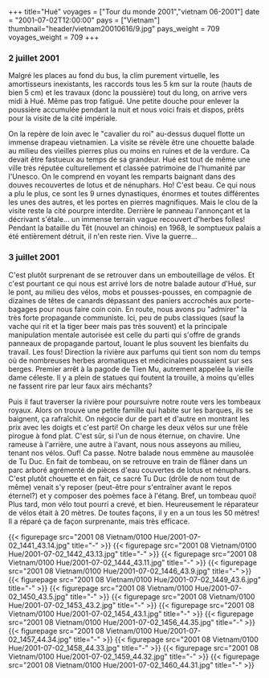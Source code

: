+++
title="Hué"
voyages = ["Tour du monde 2001","vietnam 06-2001"]
date = "2001-07-02T12:00:00"
pays = ["Vietnam"]
thumbnail="header/vietnam20010616/9.jpg"
pays_weight = 709
voyages_weight = 709
+++
###  2 juillet 2001

Malgré les places au fond du bus, la clim purement virtuelle, les amortisseurs 
inexistants, les raccords tous les 5 km sur la route (hauts de bien 5 cm) et 
les travaux (donc la poussière) tout du long, on arrive vers midi à Hué. M&ecirc;me 
pas trop fatigué. Une petite douche pour enlever la poussière accumulée pendant 
la nuit et nous voici frais et dispos, prêts pour la visite de la cité impériale.

On la repère de loin avec le "cavalier du roi" au-dessus duquel flotte un immense 
drapeau vietnamien. La visite se révèle être une chouette balade au milieu des 
vieilles pierres plus ou moins en ruines et de la verdure. Ca devait être fastueux 
au temps de sa grandeur. Hué est tout de même une ville très réputée culturellement 
et classée patrimoine de l'humanité par l'Unesco. On le comprend en voyant les 
remparts baignant dans des douves recouvertes de lotus et de nénuphars. Ho! 
C'est beau. Ce qui nous a plu le plus, ce sont les 9 urnes dynastiques, énormes 
et toutes différentes les unes des autres, et les portes en pierres magnifiques. 
Mais le clou de la visite reste la cité pourpre interdite. Derrière le panneau 
l'annonçant et la décrivant s'étale... un immense terrain vague recouvert d'herbes 
folles! Pendant la bataille du Têt (nouvel an chinois) en 1968, le somptueux 
palais a été entièrement détruit, il n'en reste rien. Vive la guerre...

### 3 juillet 2001

C'est plutôt surprenant de se retrouver dans un embouteillage de vélos. Et 
c'est pourtant ce qui nous est arrivé lors de notre balade autour d'Hué, sur 
le pont, au milieu des vélos, mobs et pousses-pousses, en compagnie de dizaines 
de têtes de canards dépassant des paniers accrochés aux porte-bagages pour nous 
faire coin coin. En route, nous avons pu "admirer" la très forte propagande 
communiste. Ici, peu de pubs classiques (sauf la vache qui rit et la tiger beer 
mais pas très souvent) et la principale manipulation mentale autorisée est celle 
du parti qui s'offre de grands panneaux de propagande partout, louant le plus 
souvent les bienfaits du travail. Les fous! Direction la rivière aux parfums 
qui tient son nom du temps où de nombreuses herbes aromatiques et médicinales 
poussaient sur ses berges. Premier arrêt à la pagode de Tien Mu, autrement appelée 
la vieille dame céleste. Il y a plein de statues qui foutent la trouille, à 
moins qu'elles ne fassent rire par leur faux airs méchants?

Puis il faut traverser la rivière pour poursuivre notre route vers les tombeaux 
royaux. Alors on trouve une petite famille qui habite sur les barques, ils se 
baignent, ça rafraîchit. On négocie dur de part et d'autre en montrant les prix 
avec les doigts et c'est parti! On charge les deux vélos sur une frêle pirogue 
à fond plat. C'est sûr, si l'un de nous éternue, on chavire. Une rameuse à l'arrière, 
une autre à l'avant, nous nous asseyons au milieu, tenant nos vélos. Ouf! Ca 
passe. Notre balade nous emmène au mausolée de Tu Duc. En fait de tombeau, on 
se retrouve en train de flâner dans un parc arboré agrémenté de pièces d'eau 
couvertes de lotus et nénuphars. C'est plutôt chouette et en fait, ce sacré 
Tu Duc (drôle de nom tout de même) venait s'y reposer (peut-être pour s'entraîner 
avant le repos éternel?) et y composer des poèmes face à l'étang. Bref, un tombeau 
quoi! Plus tard, mon vélo tout pourri a crevé, et bien. Heureusement le réparateur 
de vélos était à 20 mètres. De toutes façons, il y en a un tous les 50 mètres! 
Il a réparé ça de façon surprenante, mais très efficace. 


<div id="TOTO">{{< figurepage src="2001 08 Vietnam/0100 Hue/2001-07-02_1441_43.14.jpg" title="-"  >}}
{{< figurepage src="2001 08 Vietnam/0100 Hue/2001-07-02_1442_43.13.jpg" title="-"  >}}
{{< figurepage src="2001 08 Vietnam/0100 Hue/2001-07-02_1444_43.11.jpg" title="-"  >}}
{{< figurepage src="2001 08 Vietnam/0100 Hue/2001-07-02_1446_43.9.jpg" title="-"  >}}
{{< figurepage src="2001 08 Vietnam/0100 Hue/2001-07-02_1449_43.6.jpg" title="-"  >}}
{{< figurepage src="2001 08 Vietnam/0100 Hue/2001-07-02_1450_43.5.jpg" title="-"  >}}
{{< figurepage src="2001 08 Vietnam/0100 Hue/2001-07-02_1453_43.2.jpg" title="-"  >}}
{{< figurepage src="2001 08 Vietnam/0100 Hue/2001-07-02_1454_43.1.jpg" title="-"  >}}
{{< figurepage src="2001 08 Vietnam/0100 Hue/2001-07-02_1456_44.35.jpg" title="-"  >}}
{{< figurepage src="2001 08 Vietnam/0100 Hue/2001-07-02_1457_44.34.jpg" title="-"  >}}
{{< figurepage src="2001 08 Vietnam/0100 Hue/2001-07-02_1458_44.33.jpg" title="-"  >}}
{{< figurepage src="2001 08 Vietnam/0100 Hue/2001-07-02_1459_44.32.jpg" title="-"  >}}
{{< figurepage src="2001 08 Vietnam/0100 Hue/2001-07-02_1460_44.31.jpg" title="-"  >}}
</DIV>

